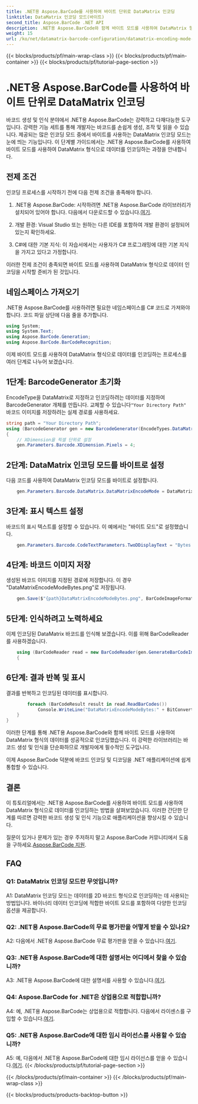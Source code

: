 ```yaml
---
title: .NET용 Aspose.BarCode를 사용하여 바이트 단위로 DataMatrix 인코딩
linktitle: DataMatrix 인코딩 모드(바이트)
second_title: Aspose.BarCode .NET API
description: .NET용 Aspose.BarCode와 함께 바이트 모드를 사용하여 DataMatrix 형식으로 데이터를 인코딩하는 방법을 알아보세요. 바코드 생성 및 인식에 대한 단계별 가이드를 따르십시오.
weight: 15
url: /ko/net/datamatrix-barcode-configuration/datamatrix-encoding-mode-bytes/
---
```


{{< blocks/products/pf/main-wrap-class >}}
{{< blocks/products/pf/main-container >}}
{{< blocks/products/pf/tutorial-page-section >}}

# .NET용 Aspose.BarCode를 사용하여 바이트 단위로 DataMatrix 인코딩

바코드 생성 및 인식 분야에서 .NET용 Aspose.BarCode는 강력하고 다재다능한 도구입니다. 강력한 기능 세트를 통해 개발자는 바코드를 손쉽게 생성, 조작 및 읽을 수 있습니다. 제공되는 많은 인코딩 모드 중에서 바이트를 사용하는 DataMatrix 인코딩 모드는 눈에 띄는 기능입니다. 이 단계별 가이드에서는 .NET용 Aspose.BarCode를 사용하여 바이트 모드를 사용하여 DataMatrix 형식으로 데이터를 인코딩하는 과정을 안내합니다.

## 전제 조건

인코딩 프로세스를 시작하기 전에 다음 전제 조건을 충족해야 합니다.

1.  .NET용 Aspose.BarCode: 시작하려면 .NET용 Aspose.BarCode 라이브러리가 설치되어 있어야 합니다. 다음에서 다운로드할 수 있습니다.[여기](https://releases.aspose.com/barcode/net/).

2. 개발 환경: Visual Studio 또는 원하는 다른 IDE를 포함하여 개발 환경이 설정되어 있는지 확인하세요.

3. C#에 대한 기본 지식: 이 자습서에서는 사용자가 C# 프로그래밍에 대한 기본 지식을 가지고 있다고 가정합니다.

이러한 전제 조건이 충족되면 바이트 모드를 사용하여 DataMatrix 형식으로 데이터 인코딩을 시작할 준비가 된 것입니다.

## 네임스페이스 가져오기

.NET용 Aspose.BarCode를 사용하려면 필요한 네임스페이스를 C# 코드로 가져와야 합니다. 코드 파일 상단에 다음 줄을 추가합니다.

```csharp
using System;
using System.Text;
using Aspose.BarCode.Generation;
using Aspose.BarCode.BarCodeRecognition;
```

이제 바이트 모드를 사용하여 DataMatrix 형식으로 데이터를 인코딩하는 프로세스를 여러 단계로 나누어 보겠습니다.

## 1단계: BarcodeGenerator 초기화

 EncodeType을 DataMatrix로 지정하고 인코딩하려는 데이터를 지정하여 BarcodeGenerator 개체를 만듭니다. 교체할 수 있습니다`"Your Directory Path"` 바코드 이미지를 저장하려는 실제 경로를 사용하세요.

```csharp
string path = "Your Directory Path";
using (BarcodeGenerator gen = new BarcodeGenerator(EncodeTypes.DataMatrix, strBld.ToString()))
{
    // XDimension을 픽셀 단위로 설정
    gen.Parameters.Barcode.XDimension.Pixels = 4;
```

## 2단계: DataMatrix 인코딩 모드를 바이트로 설정

다음 코드를 사용하여 DataMatrix 인코딩 모드를 바이트로 설정합니다.

```csharp
    gen.Parameters.Barcode.DataMatrix.DataMatrixEncodeMode = DataMatrixEncodeMode.Bytes;
```

## 3단계: 표시 텍스트 설정

바코드의 표시 텍스트를 설정할 수 있습니다. 이 예에서는 "바이트 모드"로 설정했습니다.

```csharp
    gen.Parameters.Barcode.CodeTextParameters.TwoDDisplayText = "Bytes mode";
```

## 4단계: 바코드 이미지 저장

생성된 바코드 이미지를 지정된 경로에 저장합니다. 이 경우 "DataMatrixEncodeModeBytes.png"로 저장됩니다.

```csharp
    gen.Save($"{path}DataMatrixEncodeModeBytes.png", BarCodeImageFormat.Png);
```

## 5단계: 인식하려고 노력하세요

이제 인코딩된 DataMatrix 바코드를 인식해 보겠습니다. 이를 위해 BarCodeReader를 사용하겠습니다.

```csharp
    using (BarCodeReader read = new BarCodeReader(gen.GenerateBarCodeImage(), DecodeType.DataMatrix))
    {
```

## 6단계: 결과 반복 및 표시

결과를 반복하고 인코딩된 데이터를 표시합니다.

```csharp
        foreach (BarCodeResult result in read.ReadBarCodes())
            Console.WriteLine("DataMatrixEncodeModeBytes:" + BitConverter.ToString(result.CodeBytes));
    }
}
```

이러한 단계를 통해 .NET용 Aspose.BarCode와 함께 바이트 모드를 사용하여 DataMatrix 형식의 데이터를 성공적으로 인코딩했습니다. 이 강력한 라이브러리는 바코드 생성 및 인식을 단순화하므로 개발자에게 필수적인 도구입니다.

이제 Aspose.BarCode 덕분에 바코드 인코딩 및 디코딩을 .NET 애플리케이션에 쉽게 통합할 수 있습니다.

## 결론

이 튜토리얼에서는 .NET용 Aspose.BarCode를 사용하여 바이트 모드를 사용하여 DataMatrix 형식으로 데이터를 인코딩하는 방법을 살펴보았습니다. 이러한 간단한 단계를 따르면 강력한 바코드 생성 및 인식 기능으로 애플리케이션을 향상시킬 수 있습니다.

 질문이 있거나 문제가 있는 경우 주저하지 말고 Aspose.BarCode 커뮤니티에서 도움을 구하세요.[Aspose.BarCode 지원](https://forum.aspose.com/c/barcode/13).

## FAQ

### Q1: DataMatrix 인코딩 모드란 무엇입니까?

A1: DataMatrix 인코딩 모드는 데이터를 2D 바코드 형식으로 인코딩하는 데 사용되는 방법입니다. 바이너리 데이터 인코딩에 적합한 바이트 모드를 포함하여 다양한 인코딩 옵션을 제공합니다.

### Q2: .NET용 Aspose.BarCode의 무료 평가판을 어떻게 받을 수 있나요?

 A2: 다음에서 .NET용 Aspose.BarCode 무료 평가판을 얻을 수 있습니다.[여기](https://releases.aspose.com/).

### Q3: .NET용 Aspose.BarCode에 대한 설명서는 어디에서 찾을 수 있습니까?

 A3: .NET용 Aspose.BarCode에 대한 설명서를 사용할 수 있습니다.[여기](https://reference.aspose.com/barcode/net/).

### Q4: Aspose.BarCode for .NET은 상업용으로 적합합니까?

A4: 예, .NET용 Aspose.BarCode는 상업용으로 적합합니다. 다음에서 라이센스를 구입할 수 있습니다.[여기](https://purchase.aspose.com/buy).

### Q5: .NET용 Aspose.BarCode에 대한 임시 라이선스를 사용할 수 있습니까?

 A5: 예, 다음에서 .NET용 Aspose.BarCode에 대한 임시 라이선스를 얻을 수 있습니다.[여기](https://purchase.aspose.com/temporary-license/).
{{< /blocks/products/pf/tutorial-page-section >}}

{{< /blocks/products/pf/main-container >}}
{{< /blocks/products/pf/main-wrap-class >}}

{{< blocks/products/products-backtop-button >}}
